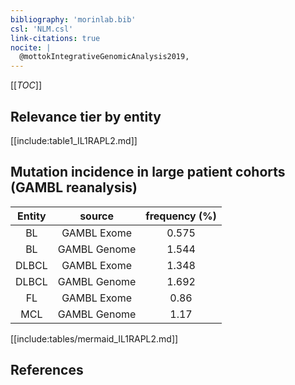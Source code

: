 ```yaml
---
bibliography: 'morinlab.bib'
csl: 'NLM.csl'
link-citations: true
nocite: |
  @mottokIntegrativeGenomicAnalysis2019, 
---
```


[[_TOC_]]




## Relevance tier by entity

[[include:table1_IL1RAPL2.md]]


## Mutation incidence in large patient cohorts (GAMBL reanalysis)

|Entity|source |frequency (%)|
|:------:|:----:|:----:|
|BL|GAMBL Exome |0.575 |
|BL|GAMBL Genome |1.544 |
|DLBCL|GAMBL Exome |1.348 |
|DLBCL|GAMBL Genome |1.692 |
|FL|GAMBL Exome |0.86 |
|MCL|GAMBL Genome |1.17 |


[[include:tables/mermaid_IL1RAPL2.md]]

## References


